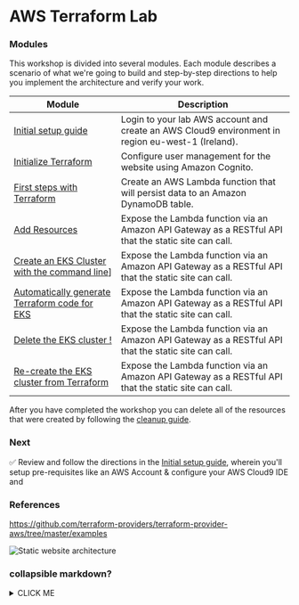 # AWS Terraform Lab



### Modules

This workshop is divided into several modules. Each module describes a scenario of
what we're going to build and step-by-step directions to help you implement the
architecture and verify your work.

| Module | Description |
| ---------------- | -------------------------------------------------------- |
| [Initial setup guide](setup) | Login to your lab AWS account and create an AWS Cloud9 environment in region eu-west-1 (Ireland). |
| [Initialize Terraform](Init) | Configure user management for the website using Amazon Cognito. |
| [First steps with Terraform](first_steps) | Create an AWS Lambda function that will persist data to an Amazon DynamoDB table. |
| [Add Resources](add_resources) | Expose the Lambda function via an Amazon API Gateway as a RESTful API that the static site can call. |
| [Create an EKS Cluster with the command line](create_eks)] | Expose the Lambda function via an Amazon API Gateway as a RESTful API that the static site can call. |
| [Automatically generate Terraform code for EKS](pull_terraform) | Expose the Lambda function via an Amazon API Gateway as a RESTful API that the static site can call. |
| [Delete the EKS cluster !](delete-eks) | Expose the Lambda function via an Amazon API Gateway as a RESTful API that the static site can call. |
| [Re-create the EKS cluster from Terraform](terraform_eks) | Expose the Lambda function via an Amazon API Gateway as a RESTful API that the static site can call. |

After you have completed the workshop you can delete all of the resources that were created by following the [cleanup guide](cleanup).

### Next

:white_check_mark: Review and follow the directions in the [Initial setup guide](setup),
wherein you'll setup pre-requisites like an
AWS Account & configure your AWS Cloud9 IDE and 


### References

https://github.com/terraform-providers/terraform-provider-aws/tree/master/examples


![Static website architecture](../images/spinning-gears.gif)

### collapsible markdown?
<details>
<summary>CLICK ME</summary>
<p>
#### yes, even hidden code blocks!

```python
print("hello world!")
```
</p>
</details>